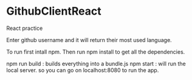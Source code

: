 # GithubClientReact

React practice

Enter github username and it will return their most used language.

To run first intall npm.
Then run npm install to get all the dependencies. 

npm run build : builds everything into a bundle.js
npm start : will run the local server. so you can go on localhost:8080 to run the app.
